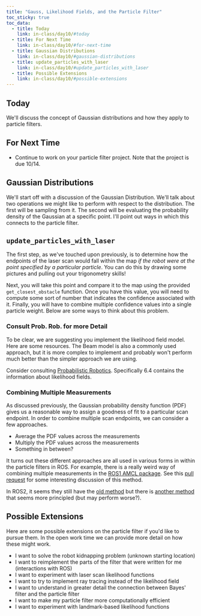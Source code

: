 ```yaml
---
title: "Gauss, Likelihood Fields, and the Particle Filter"
toc_sticky: true
toc_data:
  - title: Today
    link: in-class/day10/#today
  - title: For Next Time
    link: in-class/day10/#for-next-time
  - title: Gaussian Distributions
    link: in-class/day10/#gaussian-distributions
  - title: update_particles_with_laser
    link: in-class/day10/#update_particles_with_laser
  - title: Possible Extensions
    link: in-class/day10/#possible-extensions
---
```


## Today
We'll discuss the concept of Gaussian distributions and how they apply to particle filters.
 
## For Next Time

* Continue to work on your particle filter project.  Note that the project is due 10/14.

## Gaussian Distributions

We'll start off with a discussion of the Gaussian Distribution.  We'll talk about two operations we might like to perform with respect to the distribution.  The first will be sampling from it.  The second will be evaluating the probability density of the Gaussian at a specific point.  I'll point out ways in which this connects to the particle filter.


## ``update_particles_with_laser``

The first step, as we've touched upon previously, is to determine how the endpoints of the laser scan would fall within the map *if the robot were at the point specified by a particular particle*.  You can do this by drawing some pictures and pulling out your trigonometry skills!

Next, you will take this point and compare it to the map using the provided ``get_closest_obstacle`` function.  Once you have this value, you will need to compute some sort of number that indicates the confidence associated with it.  Finally, you will have to combine multiple confidence values into a single particle weight.  Below are some ways to think about this problem.


### Consult Prob. Rob. for more Detail

To be clear, we are suggesting you implement the likelihood field model.  Here are some resources.  The Beam model is also a commonly used approach, but it is more complex to implement and probably won't perform much better than the simpler approach we are using.

Consider consulting [Probabilistic Robotics](https://docs.ufpr.br/~danielsantos/ProbabilisticRobotics.pdf).  Specifically 6.4 contains the information about likelihood fields.

### Combining Multiple Measurements

As discussed previously, the Gaussian probability density function (PDF) gives us a reasonable way to assign a goodness of fit to a particular scan endpoint.  In order to combine multiple scan endpoints, we can consider a few approaches.

* Average the PDF values across the measurements
* Multiply the PDF values across the measurements
* Something in between?

It turns out these different approaches are all used in various forms in within the particle filters in ROS.  For example, there is a really weird way of combining multiple measurements in the [ROS1 AMCL package](https://github.com/ros-planning/navigation/blob/a9bc9c4c35a55390963db1357926ec461fcff24c/amcl/src/amcl/sensors/amcl_laser.cpp#L293). See this [pull request](https://github.com/ros-planning/navigation/pull/462) for some interesting discussion of this method.

In ROS2, it seems they still have the [old method](https://github.com/ros-planning/navigation2/blob/7be609e67c5b8f7e54b3bc2bcd53d41e652c494e/nav2_amcl/src/sensors/laser/likelihood_field_model.cpp#L124) but there is [another method](https://github.com/ros-planning/navigation2/blob/main/nav2_amcl/src/sensors/laser/likelihood_field_model_prob.cpp) that seems more principled (but may perform worse?).


## Possible Extensions

Here are some possible extensions on the particle filter if you'd like to pursue them.  In the open work time we can provide more detail on how these might work.

* I want to solve the robot kidnapping problem (unknown starting location)
* I want to reimplement the parts of the filter that were written for me (interactions with ROS)
* I want to experiment with laser scan likelihood functions
* I want to try to implement ray tracing instead of the likelihood field
* I want to understand in greater detail the connection between Bayes' filter and the particle filter
* I want to make my particle filter more computationally efficient
* I want to experiment with landmark-based likelihood functions
